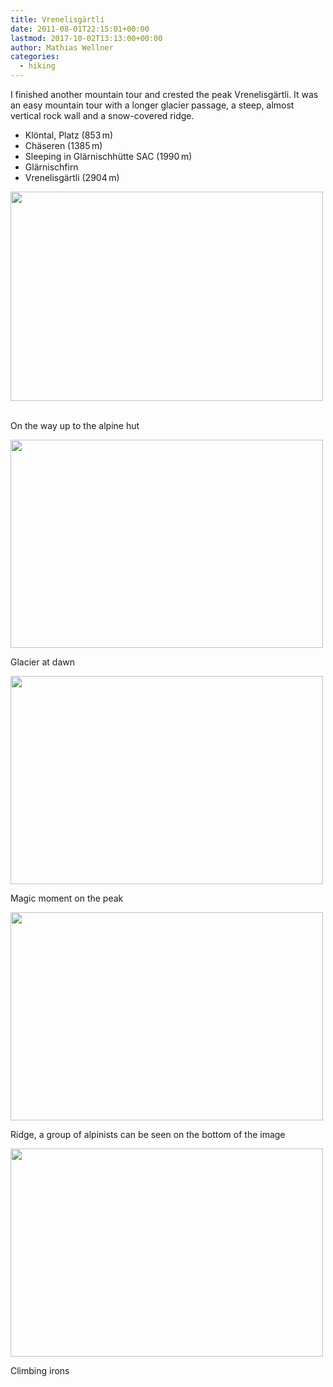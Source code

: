 ```yaml
---
title: Vrenelisgärtli
date: 2011-08-01T22:15:01+00:00
lastmod: 2017-10-02T13:13:00+00:00
author: Mathias Wellner
categories:
  - hiking
---
```

I finished another mountain tour and crested the peak Vrenelisgärtli. It was an easy mountain tour with a longer glacier passage, a steep, almost vertical rock wall and a snow-covered ridge. 

  * Klöntal, Platz (853&thinsp;m)
  * Chäseren (1385&thinsp;m)
  * Sleeping in Glärnischhütte SAC (1990&thinsp;m)
  * Glärnischfirn
  * Vrenelisgärtli (2904&thinsp;m)

<div style="width: 510px" class="wp-caption aligncenter">
  <img src="https://lh3.googleusercontent.com/--yTyrbDXwYU/TjmnRvH3CJI/AAAAAAAAAIM/HfRgoWu8FiM/s800/MW_20110731_0811.jpg" height="335" width="500" />
  
  <p class="wp-caption-text">
    <br /> On the way up to the alpine hut<br />
  </p>
</div>

<div style="width: 510px" class="wp-caption aligncenter">
  <img src="https://lh6.googleusercontent.com/-Wz_A6-xFfNc/TjmnRahjVeI/AAAAAAAAAIc/APY28zaQEtE/s800/MW_20110801_0814.jpg" height="333" width="500" />
  
  <p class="wp-caption-text">
    Glacier at dawn<br />
  </p>
</div>

<div style="width: 510px" class="wp-caption aligncenter">
  <img src="https://lh3.googleusercontent.com/-tLrOZcIvB-Y/TjmnR_jOZrI/AAAAAAAAAIQ/EmXwobWL9jI/s800/MW_20110801_0825.jpg" height="333" width="500" />
  
  <p class="wp-caption-text">
    Magic moment on the peak<br />
  </p>
</div>

<div style="width: 510px" class="wp-caption aligncenter">
  <img src="https://lh4.googleusercontent.com/-_rz4wucBZ40/TjmnSL5GMQI/AAAAAAAAAIU/H1hdhAvgCZk/s800/MW_20110801_0830.jpg" height="333" width="500" />
  
  <p class="wp-caption-text">
    Ridge, a group of alpinists can be seen on the bottom of the image<br />
  </p>
</div>

<div style="width: 510px" class="wp-caption aligncenter">
  <img src="https://lh3.googleusercontent.com/-3yCC67e_mcU/TjmnRVHIrwI/AAAAAAAAAIY/CbE5BGjX5gA/s800/MW_20110801_0816.jpg" height="333" width="500" />
  
  <p class="wp-caption-text">
    Climbing irons<br />
  </p>
</div>
